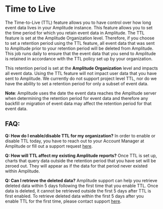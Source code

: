 # Time to Live

The Time-to-Live (TTL) feature allows you to have control over how long event data lives in your Amplitude instance. This feature allows you to set the time period for which you retain event data in Amplitude. The TTL feature is set at the Amplitude Organization level. Therefore, if you choose to set a retention period using the TTL feature, all event data that was sent to Amplitude prior to your retention period will be deleted from Amplitude. This job runs daily to ensure that the event data that you send to Amplitude is retained in accordance with the TTL policy set up by your organization.

This retention period is set at the **Amplitude Organization** level and impacts all event data. Using the TTL feature will not impact user data that you have sent to Amplitude. We currently do not support project level TTL, nor do we have the ability to set a retention period for only a subset of event data. 

**Note**: Amplitude uses the date the event data reaches the Amplitude server when determining the retention period for event data and therefore any backfill or migration of event data may affect the retention period for that event data.

## FAQ:

**Q: How do I enable/disable TTL for my organization?**
In order to enable or disable TTL today, you have to reach out to your Account Manager at Amplitude or fill out a support request [here](https://help.amplitude.com/hc/en-us/requests/new).

**Q: How will TTL affect my existing Amplitude reports?**
Once TTL is set up, charts that query data outside the retention period that you have set will be zeroed out. They will appear as if the data for that period never existed within Amplitude.

**Q: Can I retrieve the deleted data?**
Amplitude support can help you retrieve deleted data within 5 days following the first time that you enable TTL. Once data is deleted, it cannot be retrieved outside the first 5 days after TTL is first enabled. To retrieve deleted data within the first 5 days after you enable TTL for the first time, please contact support [here](https://help.amplitude.com/hc/en-us/requests/new).